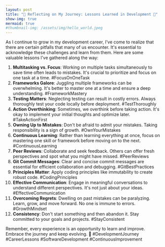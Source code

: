 ```yaml
---
layout: post
title: "🚀 Reflecting on My Journey: Lessons Learned in Development 🚀"
show-img: true
mermaid: true
#thumbnail-img: /assets/img/hello_world.jpeg
---
```


As I continue to grow in my development career, I've come to realize that there are certain pitfalls that many of us encounter. It's essential to acknowledge these challenges and learn from them. Here are some valuable lessons I've gathered along the way:

1. **Multitasking vs. Focus**: Working on multiple tasks simultaneously to save time often leads to mistakes. It's crucial to prioritize and focus on one task at a time. #FocusOnOneTask
2. **Frameworks Galore**: Juggling multiple frameworks can be overwhelming. It's better to master one at a time and ensure a deep understanding. #FrameworkMastery
3. **Testing Matters**: Neglecting testing can result in costly errors. Always thoroughly test your code locally before deployment. #TestThoroughly
4. **Action Overthinking**: Sometimes, we overthink before taking action. It's okay to implement your initial thoughts and optimize later. #TakeActionFirst
5. **Owning Up to Mistakes**: Don't be afraid to admit your mistakes. Taking responsibility is a sign of growth. #OwnYourMistakes
6. **Continuous Learning**: Rather than learning everything at once, focus on mastering one skill or framework before moving on to the next. #ContinuousLearning
7. **Peer Reviews**: Collaborate and seek feedback. Others can offer fresh perspectives and spot what you might have missed. #PeerReviews
8. **Git Commit Messages**: Clear and concise commit messages are essential for efficient collaboration and debugging. #GitBestPractices
9. **Principles Matter**: Apply coding principles like immutability to create robust code. #CodingPrinciples
10. **Effective Communication**: Engage in meaningful conversations to understand different perspectives. It's not just about your ideas. #EffectiveCommunication
11. **Overcoming Regrets**: Dwelling on past mistakes can be paralyzing. Learn, grow, and move forward. No one is immune to errors. #GrowthMindset
12. **Consistency**: Don't start something and then abandon it. Stay committed to your goals and projects. #StayConsistent

Remember, every experience is an opportunity to learn and improve. Embrace the journey and keep evolving. 💪 #DevelopmentJourney #CareerLessons #SoftwareDevelopment #ContinuousImprovement